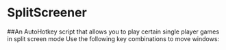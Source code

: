 # SplitScreener
##An AutoHotkey script that allows you to play certain single player games in split screen mode
Use the following key combinations to move windows:
